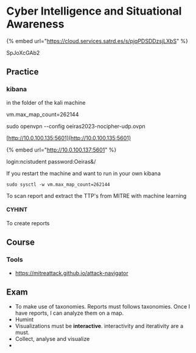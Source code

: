 # Cyber Intelligence and Situational Awareness

{% embed url="https://cloud.services.satrd.es/s/pjqPDSDDzsjLXbS" %}

SpJoXcGAb2

## Practice

### kibana

in the folder of the kali machine

vm.max\_map\_count=262144

sudo openvpn --config oeiras2023-nocipher-udp.ovpn

[http://10.0.100.135:5601](http://10.0.100.135:5601)

{% embed url="http://10.0.100.137:5601" %}

login:ncistudent password:Oeiras&/



If you restart the machine and want to run in your own kibana

```
sudo sysctl -w vm.max_map_count=262144
```

To scan report and extract the TTP's from MITRE with machine learning

#### CYHINT

To create reports

## Course

### Tools

* https://mitreattack.github.io/attack-navigator

## Exam

* To make use of taxonomies. Reports must follows taxonomies. Once I have reports, I can analyze them on a map.
* Humint
* Visualizations must be **interactive**. interactivity and iterativity are a must.
* Collect, analyse and visualize
*



